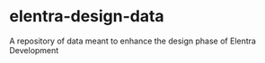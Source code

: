 # elentra-design-data
A repository of data meant to enhance the design phase of Elentra Development
